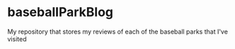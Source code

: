 baseballParkBlog
================

My repository that stores my reviews of each of the baseball parks that I've visited
